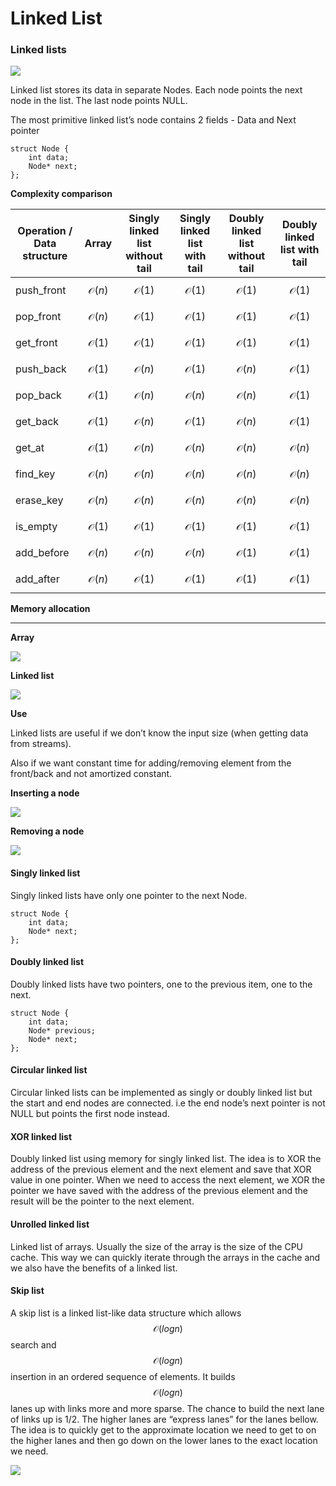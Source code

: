 # Linked List

### Linked lists

![](https://i.imgur.com/u8jPKdM.png)

Linked list stores its data in separate Nodes. Each node points the next node in the list. The last node points NULL.

The most primitive linked list’s node contains 2 fields - Data and Next pointer

```
struct Node {
	int data;
	Node* next;
};
```

**Complexity comparison**

| Operation / Data structure | Array              | Singly linked list without tail | Singly linked list with tail | Doubly linked list without tail | Doubly linked list with tail |
| -------------------------- | ------------------ | ------------------------------- | ---------------------------- | ------------------------------- | ---------------------------- |
| push\_front                | $$\mathcal{O}(n)$$ | $$\mathcal{O}(1)$$              | $$\mathcal{O}(1)$$           | $$\mathcal{O}(1)$$              | $$\mathcal{O}(1)$$           |
| pop\_front                 | $$\mathcal{O}(n)$$ | $$\mathcal{O}(1)$$              | $$\mathcal{O}(1)$$           | $$\mathcal{O}(1)$$              | $$\mathcal{O}(1)$$           |
| get\_front                 | $$\mathcal{O}(1)$$ | $$\mathcal{O}(1)$$              | $$\mathcal{O}(1)$$           | $$\mathcal{O}(1)$$              | $$\mathcal{O}(1)$$           |
| push\_back                 | $$\mathcal{O}(1)$$ | $$\mathcal{O}(n)$$              | $$\mathcal{O}(1)$$           | $$\mathcal{O}(n)$$              | $$\mathcal{O}(1)$$           |
| pop\_back                  | $$\mathcal{O}(1)$$ | $$\mathcal{O}(n)$$              | $$\mathcal{O}(n)$$           | $$\mathcal{O}(n)$$              | $$\mathcal{O}(1)$$           |
| get\_back                  | $$\mathcal{O}(1)$$ | $$\mathcal{O}(n)$$              | $$\mathcal{O}(1)$$           | $$\mathcal{O}(n)$$              | $$\mathcal{O}(1)$$           |
| get\_at                    | $$\mathcal{O}(1)$$ | $$\mathcal{O}(n)$$              | $$\mathcal{O}(n)$$           | $$\mathcal{O}(n)$$              | $$\mathcal{O}(n)$$           |
| find\_key                  | $$\mathcal{O}(n)$$ | $$\mathcal{O}(n)$$              | $$\mathcal{O}(n)$$           | $$\mathcal{O}(n)$$              | $$\mathcal{O}(n)$$           |
| erase\_key                 | $$\mathcal{O}(n)$$ | $$\mathcal{O}(n)$$              | $$\mathcal{O}(n)$$           | $$\mathcal{O}(n)$$              | $$\mathcal{O}(n)$$           |
| is\_empty                  | $$\mathcal{O}(1)$$ | $$\mathcal{O}(1)$$              | $$\mathcal{O}(1)$$           | $$\mathcal{O}(1)$$              | $$\mathcal{O}(1)$$           |
| add\_before                | $$\mathcal{O}(n)$$ | $$\mathcal{O}(n)$$              | $$\mathcal{O}(n)$$           | $$\mathcal{O}(1)$$              | $$\mathcal{O}(1)$$           |
| add\_after                 | $$\mathcal{O}(n)$$ | $$\mathcal{O}(1)$$              | $$\mathcal{O}(1)$$           | $$\mathcal{O}(1)$$              | $$\mathcal{O}(1)$$           |

**Memory allocation**

****

**Array**

![](https://i.imgur.com/YrXJ0RG.png)

**Linked list**

![](https://i.imgur.com/s6NIOOy.png)

**Use**

Linked lists are useful if we don’t know the input size (when getting data from streams).

Also if we want constant time for adding/removing element from the front/back and not amortized constant.

**Inserting a node**

![](https://i.imgur.com/myKqfvr.png)

**Removing a node**

![](https://i.imgur.com/TwspHEo.png)

#### Singly linked list

Singly linked lists have only one pointer to the next Node.

```
struct Node {
	int data;
	Node* next;
};
```

#### Doubly linked list

Doubly linked lists have two pointers, one to the previous item, one to the next.

```
struct Node {
	int data;
	Node* previous;
	Node* next;
};
```

#### Circular linked list

Circular linked lists can be implemented as singly or doubly linked list but the start and end nodes are connected. i.e the end node’s next pointer is not NULL but points the first node instead.

#### XOR linked list

Doubly linked list using memory for singly linked list. The idea is to XOR the address of the previous element and the next element and save that XOR value in one pointer. When we need to access the next element, we XOR the pointer we have saved with the address of the previous element and the result will be the pointer to the next element.

#### Unrolled linked list

Linked list of arrays. Usually the size of the array is the size of the CPU cache. This way we can quickly iterate through the arrays in the cache and we also have the benefits of a linked list.

#### Skip list

A skip list is a linked list-like data structure which allows $$\mathcal{O}(logn)$$ search and $$\mathcal{O}(logn)$$ insertion in an ordered sequence of elements. It builds $$\mathcal{O}(logn)$$ lanes up with links more and more sparse. The chance to build the next lane of links up is 1/2. The higher lanes are “express lanes” for the lanes bellow. The idea is to quickly get to the approximate location we need to get to on the higher lanes and then go down on the lower lanes to the exact location we need.

![](https://i.imgur.com/XW8f8Y0.png)
